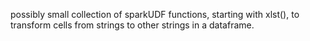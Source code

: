 

possibly small collection of sparkUDF functions, starting with xlst(), to transform cells from strings to other strings in a dataframe.
